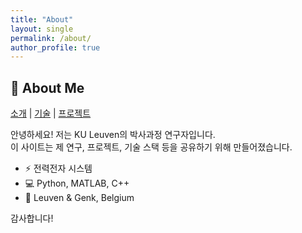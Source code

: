 ```yaml
---
title: "About"
layout: single
permalink: /about/
author_profile: true
---
```


## 👋 About Me

[소개](#intro) | [기술](#skills) | [프로젝트](#projects)

안녕하세요! 저는 KU Leuven의 박사과정 연구자입니다.  
이 사이트는 제 연구, 프로젝트, 기술 스택 등을 공유하기 위해 만들어졌습니다.

- ⚡ 전력전자 시스템
- 💻 Python, MATLAB, C++
- 📍 Leuven & Genk, Belgium

감사합니다!
